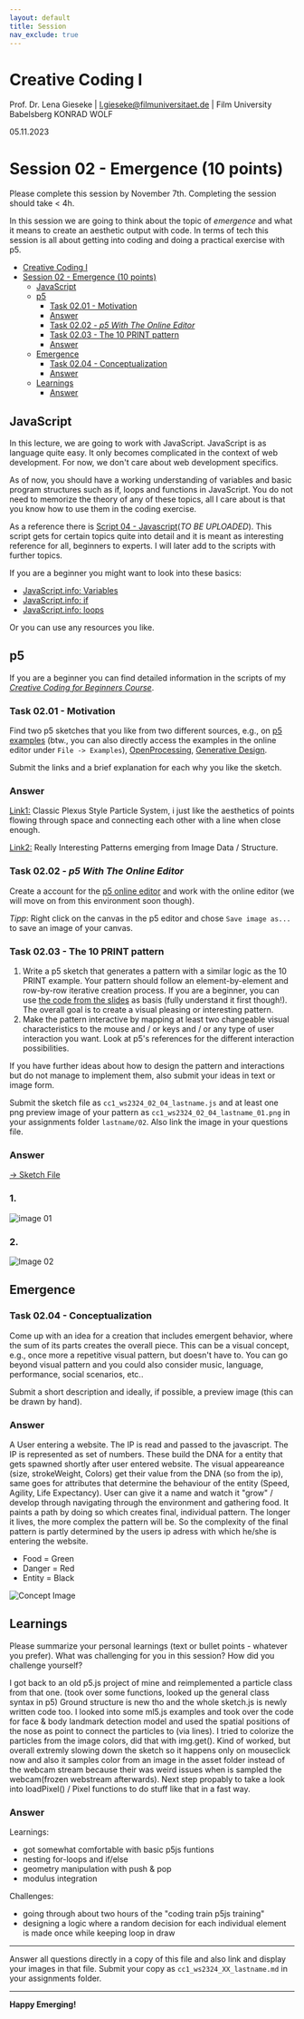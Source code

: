 ```yaml
---
layout: default
title: Session
nav_exclude: true
---
```



# Creative Coding I

Prof. Dr. Lena Gieseke \| l.gieseke@filmuniversitaet.de  \| Film University Babelsberg KONRAD WOLF
  
05.11.2023

# Session 02 - Emergence (10 points)

Please complete this session by November 7th. Completing the session should take < 4h.  

In this session we are going to think about the topic of *emergence* and what it means to create an aesthetic output with code. In terms of tech this session is all about getting into coding and doing a practical exercise with p5.

- [Creative Coding I](#creative-coding-i)
- [Session 02 - Emergence (10 points)](#session-02---emergence-10-points)
  - [JavaScript](#javascript)
  - [p5](#p5)
    - [Task 02.01 -  Motivation](#task-0201----motivation)
    - [Answer](#answer)
    - [Task 02.02 - *p5 With The Online Editor*](#task-0202---p5-with-the-online-editor)
    - [Task 02.03 - The 10 PRINT pattern](#task-0203---the-10-print-pattern)
    - [Answer](#answer-1)
  - [Emergence](#emergence)
    - [Task 02.04 - Conceptualization](#task-0204---conceptualization)
    - [Answer](#answer-2)
  - [Learnings](#learnings)
    - [Answer](#answer-3)

## JavaScript

In this lecture, we are going to work with JavaScript. JavaScript is as language quite easy. It only becomes complicated in the context of web development. For now, we don't care about web development specifics.

As of now, you should have a working understanding of variables and basic program structures such as if, loops and functions in JavaScript. You do not need to memorize the theory of any of these topics, all I care about is that you know how to use them in the coding exercise.

As a reference there is [Script 04 - Javascript]()(*TO BE UPLOADED*). This script gets for certain topics quite into detail and it is meant as interesting reference for all, beginners to experts. I will later add to the scripts with further topics.

If you are a beginner you might want to look into these basics:

* [JavaScript.info: Variables](https://javascript.info/variables)
* [JavaScript.info: if](https://javascript.info/ifelse)
* [JavaScript.info: loops](https://javascript.info/while-for)

Or you can use any resources you like. 

## p5

If you are a beginner you can find detailed information in the scripts of my [*Creative Coding for Beginners Course*](https://ctechfilmuniversity.github.io/lecture_ss23_creative_coding_for_beginners/02_scripts/).

### Task 02.01 -  Motivation

Find two p5 sketches that you like from two different sources, e.g., on [p5 examples](https://p5js.org/examples/) (btw., you can also directly access the examples in the online editor under `File -> Examples`), [OpenProcessing](https://www.openprocessing.org/), [Generative Design](http://www.generative-gestaltung.de/2/). 
  
Submit the links and a brief explanation for each why you like the sketch.

### Answer

[Link1:](https://p5js.org/examples/simulate-particles.html)
Classic Plexus Style Particle System, i just like the aesthetics of points flowing through space and connecting each other with a line when close enough. 

[Link2:](https://github.com/stihilus/Generated-p5js-Portraits/tree/master)
Really Interesting Patterns emerging from Image Data / Structure. 


### Task 02.02 - *p5 With The Online Editor*

Create a account for the [p5 online editor](https://editor.p5js.org/) and work with the online editor (we will move on from this environment soon though).  
  
*Tipp*: Right click on the canvas in the p5 editor and chose `Save image as...` to save an image of your canvas.


### Task 02.03 - The 10 PRINT pattern

1. Write a p5 sketch that generates a pattern with a similar logic as the 10 PRINT example. Your pattern should follow an element-by-element and row-by-row iterative creation process. If you are a beginner, you can use [the code from the slides](https://editor.p5js.org/legie/sketches/nrfQTzxMI) as basis (fully understand it first though!). The overall goal is to create a visual pleasing or interesting pattern. 
2. Make the pattern interactive by mapping at least two changeable visual characteristics to the mouse and / or keys and / or any type of user interaction you want. Look at p5's references for the different interaction possibilities.

<!-- TODO: You can find information about p5's basic interaction capabilities in [Script 05 - p5](../../02_scripts/cc1_ws2324_05_p5_script.md#basic-interaction) -->

If you have further ideas about how to design the pattern and interactions but do not manage to implement them, also submit your ideas in text or image form.

Submit the sketch file as `cc1_ws2324_02_04_lastname.js` and at least one png preview image of your pattern as `cc1_ws2324_02_04_lastname_01.png` in your assignments folder `lastname/02`. Also link the image in your questions file.

### Answer

[-> Sketch File](main/sketch.js)

### 1.
![image 01](Static_Pattern.png)

### 2.

![Image 02](Interactive_Pattern.jpg)


## Emergence

### Task 02.04 - Conceptualization

Come up with an idea for a creation that includes emergent behavior, where the sum of its parts creates the overall piece. This can be a visual concept, e.g., once more a repetitive visual pattern, but doesn't have to. You can go beyond visual pattern and you could also consider music, language, performance, social scenarios, etc..

Submit a short description and ideally, if possible, a preview image (this can be drawn by hand).

### Answer

A User entering a website. The IP is read and passed to the javascript. The IP is represented as set of numbers. These build the DNA for a entity that gets spawned shortly after user entered website. The visual appeareance (size, strokeWeight, Colors) get their value from the DNA (so from the ip), same goes for attributes that determine the behaviour of the entity (Speed, Agility, Life Expectancy). User can give it a name and watch it "grow" / develop through navigating through the environment and gathering food. It paints a path by doing so which creates final, individual pattern. The longer it lives, the more complex the pattern will be. So the complexity of the final pattern is partly determined by the users ip adress with which he/she is entering the website.  

- Food = Green
- Danger = Red
- Entity = Black


![Concept Image](IdeaSketch.png)



## Learnings

Please summarize your personal learnings (text or bullet points - whatever you prefer). What was challenging for you in this session? How did you challenge yourself?

I got back to an old p5.js project of mine and reimplemented a particle class from that one. (took over some functions, looked up the general class syntax in p5) Ground structure is new tho and the whole sketch.js is newly written code too. I looked into some ml5.js examples and took over the code for face & body landmark detection model and used the spatial positions of the nose as point to connect the particles to (via lines). I tried to colorize the particles from the image colors, did that with img.get(). Kind of worked, but overall extremly slowing down the sketch so it happens only on mouseclick now and also it samples color from an image in the asset folder instead of the webcam stream because their was weird issues when is sampled the webcam(frozen webstream afterwards). Next step propably to take a look into loadPixel() / Pixel functions to do stuff like that in a fast way.

### Answer

Learnings:
- got somewhat comfortable with basic p5js funtions
- nesting for-loops and if/else
- geometry manipulation with push & pop
- modulus integration

Challenges:
- going through about two hours of the "coding train p5js training"
- designing a logic where a random decision for each individual element is made once while keeping loop in draw

---

Answer all questions directly in a copy of this file and also link and display your images in that file. Submit your copy as `cc1_ws2324_XX_lastname.md` in your assignments folder.

---


**Happy Emerging!**
